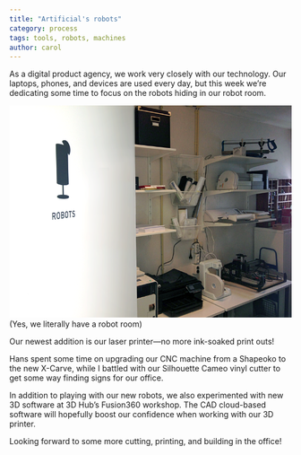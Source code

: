 ```yaml
---
title: "Artificial's robots"
category: process
tags: tools, robots, machines
author: carol
---
```


As a digital product agency, we work very closely with our technology. Our laptops, phones, and devices are used every day, but this week we’re dedicating some time to focus on the robots hiding in our robot room.

[![Robot room](2015-07-16-robots/robots.png)](2015-07-16-robots/robots.png)
(Yes, we literally have a robot room)

Our newest addition is our laser printer—no more ink-soaked print outs! 

Hans spent some time on upgrading our CNC machine from a Shapeoko to the new X-Carve, while I battled with our Silhouette Cameo vinyl cutter to get some way finding signs for our office.

In addition to playing with our new robots, we also experimented with new 3D software at 3D Hub’s Fusion360 workshop. The CAD cloud-based software will hopefully boost our confidence when working with our 3D printer.

Looking forward to some more cutting, printing, and building in the office!





